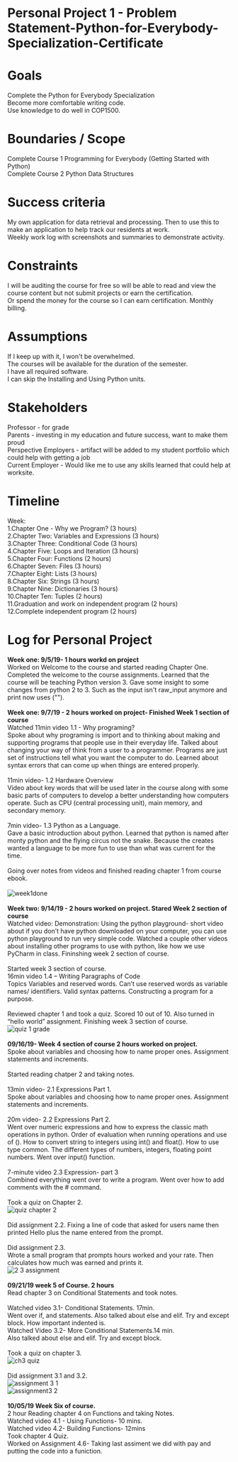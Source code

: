 # Personal Project 1 - Problem Statement-Python-for-Everybody-Specialization-Certificate <br>
# Goals
Complete the Python for Everybody Specialization <br>
Become more comfortable writing code. <br>
Use knowledge to do well in COP1500. 
# Boundaries / Scope
Complete Course 1 Programming for Everybody (Getting Started with Python)<br> 
Complete Course 2 Python Data Structures<br>
# Success criteria <br>
My own application for data retrieval and processing. Then to use this to make an application to help track our residents at work.<br> 
Weekly work log with screenshots and summaries to demonstrate activity.
#  Constraints
I will be auditing the course for free so will be able to read and view the course content but not submit projects or earn the certification.<br> 
Or spend the money for the course so I can earn certification. Monthly billing. 
# Assumptions
If I keep up with it, I won't be overwhelmed.<br>
The courses will be available for the duration of the semester.<br>
I have all required software.<br>
I can skip the Installing and Using Python units.<br>
# Stakeholders
Professor - for grade<br>
Parents - investing in my education and future success, want to make them proud<br>
Perspective Employers - artifact will be added to my student portfolio which could help with getting a job<br>
Current Employer - Would like me to use any skills learned that could help at worksite. 
# Timeline
Week:<br> 
1.Chapter One - Why we Program? (3 hours) <br>
2.Chapter Two: Variables and Expressions (3 hours)<br>
3.Chapter Three: Conditional Code (3 hours)<br>
4.Chapter Five: Loops and Iteration (3 hours)<br>
5.Chapter Four: Functions (2 hours)<br>
6.Chapter Seven: Files (3 hours)<br>
7.Chapter Eight: Lists (3 hours)<br>
8.Chapter Six: Strings (3 hours)<br>
9.Chapter Nine: Dictionaries (3 hours)<br>
10.Chapter Ten: Tuples (2 hours)<br>
11.Graduation and work on independent program (2 hours)<br>
12.Complete independent program (2 hours)<br>
# Log for Personal Project
**Week one: 9/5/19- 1 hours workd on project**<br>
Worked on Welcome to the course and started reading Chapter One.<br>
Completed the welcome to the course assignments. Learned that the course will be teaching Python version 3. Gave some insight to some changes from python 2 to 3. Such as the input isn't raw_input anymore and print now uses ("").<br>
<br>
**Week one: 9/7/19 - 2 hours worked on project- Finished Week 1 section of course**<br>
Watched 11min video 1.1 - Why programing?<br> 
Spoke about why programing is import and to thinking about making and supporting programs that people use in their everyday life.  Talked about changing your way of think from a user to a programmer. Programs are just set of instructions tell what you want the computer to do. Learned about syntax errors that can come up when things are entered properly.<br>
<br>
11min video- 1.2 Hardware Overview<br> 
Video about key words that will be used later in the course along with some basic parts of computers to develop a better understanding how computers operate. Such as CPU (central processing unit), main memory, and secondary memory.<br>
<br>
7min video- 1.3 Python as a Language.<br> 
Gave a basic introduction about python. Learned that python is named after monty python and the flying circus not the snake. Because the creates wanted a language to be more fun to use than what was current for the time.<br> 
<br>
Going over notes from videos and finished reading chapter 1 from course ebook.<br> 
<br>
![week1done](https://user-images.githubusercontent.com/54412628/64975571-562fde00-d87d-11e9-91d5-b48f2f5d8365.PNG)<br>
<br>
**Week two: 9/14/19 - 2 hours worked on project. Stared Week 2 section of course**<br>
Watched video: Demonstration: Using the python playground- short video about if you don’t have python downloaded on your computer, you can use python playground to run very simple code. Watched a couple other videos about installing other programs to use with python, like how we use PyCharm in class. Fininshing week 2 section of course.<br>
<br>
Started week 3 section of course.<br>
16min video 1.4 – Writing Paragraphs of Code<br>
Topics Variables and reserved words. Can’t use reserved words as variable names/ identifiers. Valid syntax patterns. Constructing a program for a purpose.<br>
<br>
Reviewed chapter 1 and took a quiz. Scored 10 out of 10. Also turned in “hello world” assignment. Finishing week 3 section of course.<br>
![quiz 1 grade](https://user-images.githubusercontent.com/54412628/64974504-f0daed80-d87a-11e9-8de7-d8cbf1292af9.PNG)<br>
<br>
**09/16/19- Week 4 section of course 2 hours worked on project.**<br>
Spoke about variables and choosing how to name proper ones. Assignment statements and increments.<br>
<br>
Started reading chatper 2 and taking notes.<br>
<br>
13min video- 2.1 Expressions Part 1.<br>
Spoke about variables and choosing how to name proper ones. Assignment statements and increments.<br>
<br>
20m video- 2.2 Expressions Part 2.<br>
Went over numeric expressions and how to express the classic math operations in python. Order of evaluation when running operations and use of ().  How to convert string to integers using int() and float().  How to use type common.  The different types of numbers, integers, floating point numbers. Went over input() function.<br> 
<br>
7-minute video 2.3 Expression- part 3<br>
Combined everything went over to write a program. Went over how to add comments with the # command.<br>
<br>
Took a quiz on Chapter 2.<br>
![quiz chapter 2](https://user-images.githubusercontent.com/54412628/66080687-9b6a3600-e534-11e9-821a-5c505fca0e51.PNG)<br>
<br>
Did assignment 2.2. Fixing a line of code that asked for users name then printed Hello plus the name entered from the prompt.<br>
<br>
Did assignment 2.3.<br>
Wrote a small program that prompts hours worked and your rate. Then calculates how much was earned and prints it. <br>
![2 3 assignment](https://user-images.githubusercontent.com/54412628/66080820-d8362d00-e534-11e9-899c-a3ac3bf0b238.PNG)<br>
<br>
**09/21/19 week 5 of Course. 2 hours**<br>
Read chapter 3 on Conditional Statements and took notes.<br>
<br>
Watched video 3.1- Conditional Statements. 17min.<br> 
Went over if, and statements. Also talked about else and elif. Try and except block. 
How important indented is.
<br>
Watched Video 3.2- More Conditional Statements.14 min.<br> 
Also talked about else and elif. Try and except block.<br> 
<br>
Took a quiz on chapter 3.<br>
![ch3 quiz](https://user-images.githubusercontent.com/54412628/66236684-26783700-e6c1-11e9-8e1c-7542ba3050ef.PNG)<br>
<br>
Did assignment 3.1 and 3.2.<br>
![assignment 3 1](https://user-images.githubusercontent.com/54412628/66237411-021d5a00-e6c3-11e9-9ffb-8edb7f050196.PNG)<br>
![assignment3 2](https://user-images.githubusercontent.com/54412628/66237430-0c3f5880-e6c3-11e9-8571-f36dad723c4c.PNG)<br>
<br>
**10/05/19 Week Six of course.**<br>
2 hour
Reading chapter 4 on Functions and taking Notes.<br> 
Watched video 4.1 - Using Functions- 10 mins. <br>
Watched video 4.2- Building Functions- 12mins<br>
Took chapter 4 Quiz.<br> 
Worked on Assignment 4.6- Taking last assiment we did with pay and putting the code into a funiction.<br>















